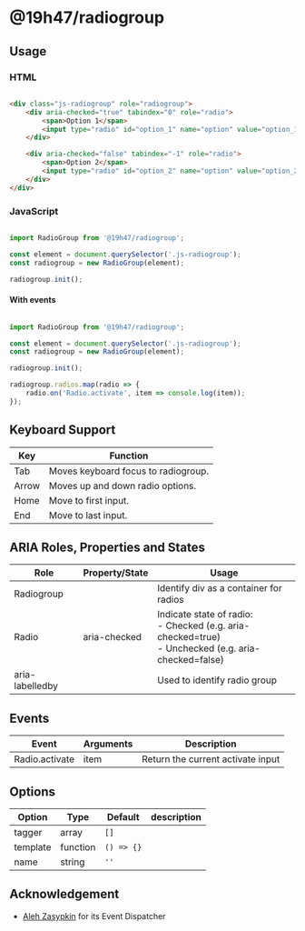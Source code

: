 # @19h47/radiogroup


## Usage

### HTML

```html

<div class="js-radiogroup" role="radiogroup">
	<div aria-checked="true" tabindex="0" role="radio">
		<span>Option 1</span>
		<input type="radio" id="option_1" name="option" value="option_1" checked style="display: none;">
	</div>

	<div aria-checked="false" tabindex="-1" role="radio">
		<span>Option 2</span>
		<input type="radio" id="option_2" name="option" value="option_2" style="display: none;">
	</div>
</div>

```

### JavaScript

```javascript

import RadioGroup from '@19h47/radiogroup';

const element = document.querySelector('.js-radiogroup');
const radiogroup = new RadioGroup(element);

radiogroup.init();

```

#### With events

```javascript

import RadioGroup from '@19h47/radiogroup';

const element = document.querySelector('.js-radiogroup');
const radiogroup = new RadioGroup(element);

radiogroup.init();

radiogroup.radios.map(radio => {
	radio.on('Radio.activate', item => console.log(item));
});

```

## Keyboard Support

| Key   | Function                            |
| ----- | ----------------------------------- |
| Tab   | Moves keyboard focus to radiogroup. |
| Arrow | Moves up and down radio options.    |
| Home  | Move to first input.                |
| End   | Move to last input.                 |

## ARIA Roles, Properties and States

| Role            | Property/State | Usage                                  |
| --------------- | -------------- | -------------------------------------- |
| Radiogroup      |                | Identify div as a container for radios |
| Radio           | aria-checked   | Indicate state of radio:<br>- Checked (e.g. aria-checked=true)<br>- Unchecked (e.g. aria-checked=false) |
| aria-labelledby |                | Used to identify radio group |

## Events

| Event          | Arguments | Description                       |
| -------------- | --------- | --------------------------------- |
| Radio.activate | item      | Return the current activate input |

## Options

| Option   | Type     | Default    | description |
| -------- | -------- | ---------- | ----------- |
| tagger   | array    | `[]`       |             |
| template | function | `() => {}` |             |
| name     | string   | `''`       |             |

## Acknowledgement

- [Aleh Zasypkin](https://github.com/azasypkin/event-dispatcher) for its Event Dispatcher
